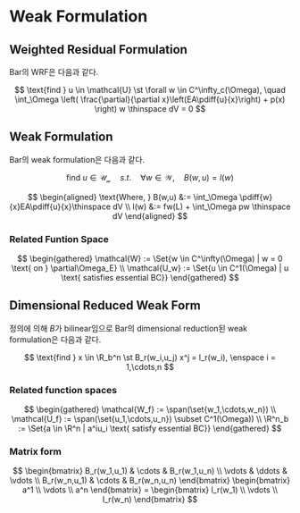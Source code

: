 # Weak Formulation
## Weighted Residual Formulation
Bar의 WRF은 다음과 같다.

$$ \text{find } u \in \mathcal{U} \st \forall w \in C^\infty_c(\Omega), \quad \int_\Omega \left( \frac{\partial}{\partial x}\left(EA\pdiff{u}{x}\right) + p(x) \right) w \thinspace dV = 0 $$

## Weak Formulation
Bar의 weak formulation은 다음과 같다.

$$ \text{find } u \in \mathcal{U_w} \quad s.t. \quad \forall w \in \mathcal W, \quad B(w,u) = l(w) $$

$$ \begin{aligned} \text{Where, } B(w,u) &:= \int_\Omega \pdiff{w}{x}EA\pdiff{u}{x}\thinspace dV \\ l(w) &:= fw(L) + \int_\Omega pw \thinspace dV \end{aligned} $$

### Related Funtion Space
$$ \begin{gathered} \mathcal{W} := \Set{w \in C^\infty(\Omega) | w = 0 \text{ on } \partial\Omega_E} \\ \mathcal{U_w} := \Set{u \in C^1(\Omega) | u \text{ satisfies essential BC}} \end{gathered} $$

## Dimensional Reduced Weak Form
정의에 의해 $B$가 bilinear임으로 Bar의 dimensional reduction된 weak formulation은 다음과 같다.

$$ \text{find } x \in \R_b^n \st B_r(w_i,u_j) x^j = l_r(w_i), \enspace i = 1,\cdots,n $$

### Related function spaces
$$ \begin{gathered} \mathcal{W_f} := \span(\set{w_1,\cdots,w_n}) \\ \mathcal{U_f} := \span(\set{u_1,\cdots,u_n}) \subset C^1(\Omega))  \\ \R^n_b := \Set{a \in \R^n | a^iu_i \text{ satisfy essential BC}} \end{gathered} $$

### Matrix form
$$ \begin{bmatrix} B_r(w_1,u_1) & \cdots & B_r(w_1,u_n) \\ \vdots & \ddots & \vdots \\ B_r(w_n,u_1) & \cdots & B_r(w_n,u_n) \end{bmatrix} \begin{bmatrix} a^1 \\ \vdots \\ a^n \end{bmatrix} = \begin{bmatrix} l_r(w_1) \\ \vdots \\ l_r(w_n) \end{bmatrix} $$